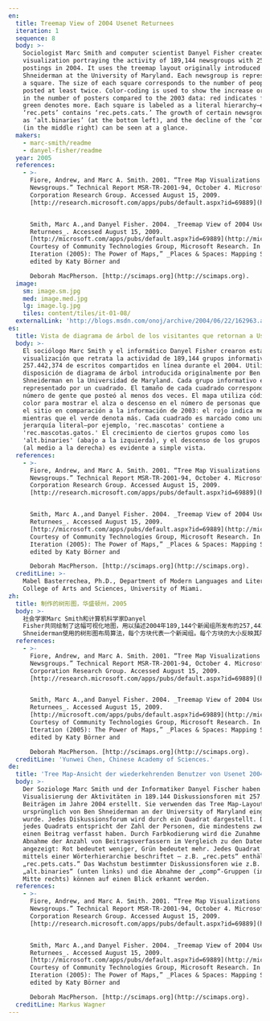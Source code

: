 ```yaml
---
en:
  title: Treemap View of 2004 Usenet Returnees
  iteration: 1
  sequence: 8
  body: >-
    Sociologist Marc Smith and computer scientist Danyel Fisher created this
    visualization portraying the activity of 189,144 newsgroups with 257,442,374
    postings in 2004. It uses the treemap layout originally introduced by Ben
    Shneiderman at the University of Maryland. Each newsgroup is represented by
    a square. The size of each square corresponds to the number of people who
    posted at least twice. Color-coding is used to show the increase or decrease
    in the number of posters compared to the 2003 data: red indicates fewer;
    green denotes more. Each square is labeled as a literal hierarchy—e.g.,
    ‘rec.pets’ contains ‘rec.pets.cats.’ The growth of certain newsgroups, such
    as ‘alt.binaries’ (at the bottom left), and the decline of the ‘comp’ groups
    (in the middle right) can be seen at a glance.
  makers:
    - marc-smith/readme
    - danyel-fisher/readme
  year: 2005
  references:
    - >-
      Fiore, Andrew, and Marc A. Smith. 2001. “Tree Map Visualizations of
      Newsgroups.” Technical Report MSR-TR-2001-94, October 4. Microsoft
      Corporation Research Group. Accessed August 15, 2009.
      [http://research.microsoft.com/apps/pubs/default.aspx?id=69889](http://research.microsoft.com/apps/pubs/default.aspx?id=69889).


      Smith, Marc A.,and Danyel Fisher. 2004. _Treemap View of 2004 Usenet
      Returnees_. Accessed August 15, 2009.
      [http://microsoft.com/apps/pubs/default.aspx?id=69889](http://microsoft.com/apps/pubs/default.aspx?id=69889).
      Courtesy of Community Technologies Group, Microsoft Research. In “1st
      Iteration (2005): The Power of Maps,” _Places & Spaces: Mapping Science_,
      edited by Katy Börner and  

      Deborah MacPherson. [http://scimaps.org](http://scimaps.org).
  image:
    sm: image.sm.jpg
    med: image.med.jpg
    lg: image.lg.jpg
    tiles: content/tiles/it-01-08/
  externalLink: 'http://blogs.msdn.com/onoj/archive/2004/06/22/162963.aspx'
es:
  title: Vista de diagrama de árbol de los visitantes que retornan a Usenet en 2004
  body: >-
    El sociólogo Marc Smith y el informático Danyel Fisher crearon esta
    visualización que retrata la actividad de 189,144 grupos informativos con
    257.442,374 de escritos compartidos en línea durante el 2004. Utiliza la
    disposición de diagrama de árbol introducida originalmente por Ben
    Shneiderman en la Universidad de Maryland. Cada grupo informativo es
    representado por un cuadrado. El tamaño de cada cuadrado corresponde al
    número de gente que posteó al menos dos veces. El mapa utiliza códigos de
    color para mostrar el alza o descenso en el número de personas que comparten
    el sitio en comparación a la información de 2003: el rojo indica menos,
    mientras que el verde denota más. Cada cuadrado es marcado como una
    jerarquía literal—por ejemplo, 'rec.mascotas' contiene a
    'rec.mascotas.gatos.' El crecimiento de ciertos grupos como los
    'alt.binaries' (abajo a la izquierda), y el descenso de los grupos 'comp'
    (al medio a la derecha) es evidente a simple vista.
  references:
    - >-
      Fiore, Andrew, and Marc A. Smith. 2001. “Tree Map Visualizations of
      Newsgroups.” Technical Report MSR-TR-2001-94, October 4. Microsoft
      Corporation Research Group. Accessed August 15, 2009.
      [http://research.microsoft.com/apps/pubs/default.aspx?id=69889](http://research.microsoft.com/apps/pubs/default.aspx?id=69889).


      Smith, Marc A.,and Danyel Fisher. 2004. _Treemap View of 2004 Usenet
      Returnees_. Accessed August 15, 2009.
      [http://microsoft.com/apps/pubs/default.aspx?id=69889](http://microsoft.com/apps/pubs/default.aspx?id=69889).
      Courtesy of Community Technologies Group, Microsoft Research. In “1st
      Iteration (2005): The Power of Maps,” _Places & Spaces: Mapping Science_,
      edited by Katy Börner and  

      Deborah MacPherson. [http://scimaps.org](http://scimaps.org).
  creditLine: >-
    Mabel Basterrechea, Ph.D., Department of Modern Languages and Literatures,
    College of Arts and Sciences, University of Miami.
zh:
  title: 制作的树形图，华盛顿州，2005
  body: >-
    社会学家Marc Smith和计算机科学家Danyel
    Fisher共同绘制了这幅可视化地图，用以描述2004年189,144个新闻组所发布的257,442,374份报道。该地图采用了最初由美国马里兰大学的Ben
    Shneiderman使用的树形图布局算法，每个方块代表一个新闻组。每个方块的大小反映其所对应的新闻组拥有的那些至少拥有两篇报道的人的数量。该地图用不同的颜色反映其与2003年相比海报数量的变化情况，红色代表减少；绿色代表增加。每个方块都用文字层次来标示的——例如：“rec.pets”包括“rec.pets.cats”，某个新闻组的增长或下降都可以一目了然，例如“alt.binaries”（左下方）的增长，以及“comp”组（中间靠右）的下降。
  references:
    - >-
      Fiore, Andrew, and Marc A. Smith. 2001. “Tree Map Visualizations of
      Newsgroups.” Technical Report MSR-TR-2001-94, October 4. Microsoft
      Corporation Research Group. Accessed August 15, 2009.
      [http://research.microsoft.com/apps/pubs/default.aspx?id=69889](http://research.microsoft.com/apps/pubs/default.aspx?id=69889).


      Smith, Marc A.,and Danyel Fisher. 2004. _Treemap View of 2004 Usenet
      Returnees_. Accessed August 15, 2009.
      [http://microsoft.com/apps/pubs/default.aspx?id=69889](http://microsoft.com/apps/pubs/default.aspx?id=69889).
      Courtesy of Community Technologies Group, Microsoft Research. In “1st
      Iteration (2005): The Power of Maps,” _Places & Spaces: Mapping Science_,
      edited by Katy Börner and  

      Deborah MacPherson. [http://scimaps.org](http://scimaps.org).
  creditLine: 'Yunwei Chen, Chinese Academy of Sciences.'
de:
  title: 'Tree Map-Ansicht der wiederkehrenden Benutzer von Usenet 2004 '
  body: >-
    Der Soziologe Marc Smith und der Informatiker Danyel Fischer haben diese
    Visualisierung der Aktivitäten in 189.144 Diskussionsforen mit 257.442.374
    Beiträgen im Jahre 2004 erstellt. Sie verwenden das Tree Map-Layout, das
    ursprünglich von Ben Shneiderman an der University of Maryland eingeführt
    wurde. Jedes Diskussionsforum wird durch ein Quadrat dargestellt. Die Größe
    jedes Quadrats entspricht der Zahl der Personen, die mindestens zweimal
    einen Beitrag verfasst haben. Durch Farbkodierung wird die Zunahme oder
    Abnahme der Anzahl von Beitragsverfassern im Vergleich zu den Daten von 2003
    angezeigt: Rot bedeutet weniger, Grün bedeutet mehr. Jedes Quadrat ist
    mittels einer Wörterhierarchie beschriftet – z.B. „rec.pets“ enthält
    „rec.pets.cats.“ Das Wachstum bestimmter Diskussionsforen wie z.B.
    „alt.binaries“ (unten links) und die Abnahme der „comp“-Gruppen (in der
    Mitte rechts) können auf einen Blick erkannt werden.
  references:
    - >-
      Fiore, Andrew, and Marc A. Smith. 2001. “Tree Map Visualizations of
      Newsgroups.” Technical Report MSR-TR-2001-94, October 4. Microsoft
      Corporation Research Group. Accessed August 15, 2009.
      [http://research.microsoft.com/apps/pubs/default.aspx?id=69889](http://research.microsoft.com/apps/pubs/default.aspx?id=69889).


      Smith, Marc A.,and Danyel Fisher. 2004. _Treemap View of 2004 Usenet
      Returnees_. Accessed August 15, 2009.
      [http://microsoft.com/apps/pubs/default.aspx?id=69889](http://microsoft.com/apps/pubs/default.aspx?id=69889).
      Courtesy of Community Technologies Group, Microsoft Research. In “1st
      Iteration (2005): The Power of Maps,” _Places & Spaces: Mapping Science_,
      edited by Katy Börner and  

      Deborah MacPherson. [http://scimaps.org](http://scimaps.org).
  creditLine: Markus Wagner
---
```

